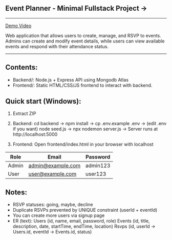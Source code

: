 ## Event Planner - Minimal Fullstack Project -> 

-----------------------------------------
[Demo Video](https://drive.google.com/file/d/1kfk2HnvteW5sg-z2hZZf7Fg_rF9aOmxY/view?usp=sharing)

Web application that allows users to create, manage, and RSVP to events. Admins
can create and modify event details, while users can view available events and respond
with their attendance status.

------------------------------------------------------------------   
## Contents:
- Backend/: Node.js + Express API using Mongodb Atlas
- Frontend/: Static HTML/CSS/JS frontend to interact with backend.

## Quick start (Windows):
1. Extract ZIP
2. Backend:
   cd backend -> 
   npm install -> 
   cp .env.example .env -> 
  (edit .env if you want)
   node seed.js -> 
   npx nodemon server.js ->
   Server runs at http://localhost:5000

3. Frontend:
   Open frontend/index.html in your browser with localhost

| Role  | Email                                         | Password |
| ----- | --------------------------------------------- | -------- |
| Admin | [admin@example.com](mailto:admin@example.com) | admin123 |
| User  | [user@example.com](mailto:user@example.com)   | user123  |

## Notes:
- RSVP statuses: going, maybe, decline
- Duplicate RSVPs prevented by UNIQUE constraint (userId + eventId)
- You can create more users via signup page
- ER (text):
  Users (id, name, email, password, role)
  Events (id, title, description, date, startTime, endTime, location)
  Rsvps (id, userId -> Users.id, eventId -> Events.id, status)
